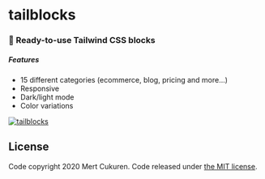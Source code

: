 # tailblocks
### 🎉 Ready-to-use Tailwind CSS blocks
##### Features

* 15 different categories (ecommerce, blog, pricing and more...)
* Responsive
* Dark/light mode
* Color variations

[![tailblocks](https://github.com/mertjf/tailblocks/blob/master/public/preview.gif)](https://mertjf.github.io/tailblocks)

## License

Code copyright 2020 Mert Cukuren. Code released under [the MIT license](https://github.com/mertjf/tailblocks/blob/master/LICENSE).
